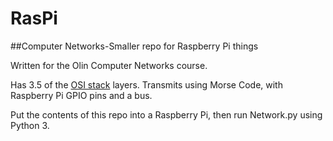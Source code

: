 # RasPi
##Computer Networks-Smaller repo for Raspberry Pi things

Written for the Olin Computer Networks course.

Has 3.5 of the [OSI stack](https://en.wikipedia.org/wiki/OSI_model) layers. Transmits using Morse Code, with Raspberry Pi GPIO pins and a bus.

Put the contents of this repo into a Raspberry Pi, then run Network.py using Python 3.
